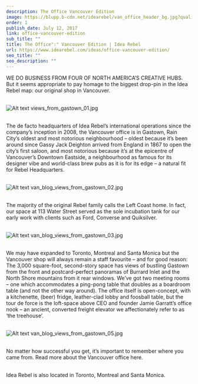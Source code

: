 ```yaml
---
description: The Office Vancouver Edition
image: https://blupp.b-cdn.net/idearebel/van_office_header_bg.jpg?quality=80&width=800
order: 1
publish_date: July 12, 2017
link: office-vancouver-edition
sub_title: ""
title: The Office":" Vancouver Edition | Idea Rebel
url: https://www.idearebel.com/ideas/office-vancouver-edition/
seo_title: ""
seo_description: ""
---
```

WE DO BUSINESS FROM FOUR OF NORTH AMERICA’S CREATIVE HUBS. But it seems appropriate to pay homage to the biggest drop-pin in the Idea Rebel map: our original shop in Vancouver.

\
![Alt text](https://blupp.b-cdn.net/idearebel/views_from_gastown_01.jpg?quality=80&width=800?quality=80&width=800 "a title")
views_from_gastown_01.jpg

\
The de facto headquarters of Idea Rebel’s international operations since the company’s inception in 2008, the Vancouver office is in Gastown, Rain City’s oldest and most notorious neighbourhood – oldest because it’s been around since Gassy Jack Deighton arrived from England in 1867 to open the city’s first saloon, and most notorious because it’s at the epicentre of Vancouver’s Downtown Eastside, a neighbourhood as famous for its designer vibe and world-class brew pubs as it is for its edge – a natural fit for Rebel Headquarters.

\
![Alt text](https://blupp.b-cdn.net/idearebel/van_blog_views_from_gastown_02.jpg?quality=80&width=800?quality=80&width=800 "a title")
van_blog_views_from_gastown_02.jpg

\
The majority of the original Rebel family calls the Left Coast home. In fact, our space at 113 Water Street served as the sole incubation tank for our early work with clients such as Ford, Converse and Quiksilver.

\
![Alt text](https://blupp.b-cdn.net/idearebel/van_blog_views_from_gastown_03.jpg?quality=80&width=800?quality=80&width=800 "a title")
van_blog_views_from_gastown_03.jpg

\
We may have expanded to Toronto, Montreal and Santa Monica but the Vancouver shop will always remain a staff favourite – and for good reason: The 3,000 square-foot, second-story space has views of bustling Gastown from the front and postcard-perfect panoramas of Burrard Inlet and the North Shore mountains from it rear windows. We’ve got two meeting rooms – one which accommodates a ping-pong table that doubles as a boardroom table (and not the other way around). The office itself is open-concept, with a kitchenette, (beer) fridge, leather-clad lobby and foosball table, but the tour de force is the loft-space above CEO and founder Jamie Garratt’s office nook – an ancient, converted freight elevator we affectionately refer to as ‘the treehouse’.

\
![Alt text](https://blupp.b-cdn.net/idearebel/van_blog_views_from_gastown_05.jpg?quality=80&width=800?quality=80&width=800 "a title")
van_blog_views_from_gastown_05.jpg

\
No matter how successful you get, it’s important to remember where you came from. Read more about the Vancouver office here.

\
Idea Rebel is also located in Toronto, Montreal and Santa Monica.
